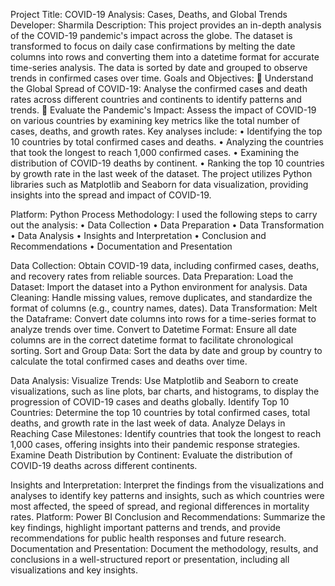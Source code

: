 Project Title: COVID-19 Analysis: Cases, Deaths, and Global Trends
Developer: Sharmila
Description: This project provides an in-depth analysis of the COVID-19 pandemic's impact across the globe. The dataset is transformed to focus on daily case confirmations by melting the date columns into rows and converting them into a datetime format for accurate time-series analysis. The data is sorted by date and grouped to observe trends in confirmed cases over time.
Goals and Objectives:
	Understand the Global Spread of COVID-19: Analyse the confirmed cases and death rates across different countries and continents to identify patterns and trends.
	Evaluate the Pandemic's Impact: Assess the impact of COVID-19 on various countries by examining key metrics like the total number of cases, deaths, and growth rates.
Key analyses include:
•	Identifying the top 10 countries by total confirmed cases and deaths.
•	Analyzing the countries that took the longest to reach 1,000 confirmed cases.
•	Examining the distribution of COVID-19 deaths by continent.
•	Ranking the top 10 countries by growth rate in the last week of the dataset.
The project utilizes Python libraries such as Matplotlib and Seaborn for data visualization, providing insights into the spread and impact of COVID-19.

Platform: Python
Process Methodology:
I used the following steps to carry out the analysis:
•	Data Collection
•	Data Preparation
•	Data Transformation
•	Data Analysis
•	Insights and Interpretation
•	Conclusion and Recommendations
•	Documentation and Presentation

Data Collection: Obtain COVID-19 data, including confirmed cases, deaths, and recovery rates from reliable sources.
 Data Preparation: Load the Dataset: Import the dataset into a Python environment for analysis. Data Cleaning: Handle missing values, remove duplicates, and standardize the format of columns (e.g., country names, dates).
Data Transformation: Melt the Dataframe:  Convert date columns into rows for a time-series format to analyze trends over time. Convert to Datetime Format: Ensure all date columns are in the correct datetime format to facilitate chronological sorting. Sort and Group Data: Sort the data by date and group by country to calculate the total confirmed cases and deaths over time. 
 
Data Analysis: Visualize Trends: Use Matplotlib and Seaborn to create visualizations, such as line plots, bar charts, and histograms, to display the progression of COVID-19 cases and deaths globally. Identify Top 10 Countries: Determine the top 10 countries by total confirmed cases, total deaths, and growth rate in the last week of data. Analyze Delays in Reaching Case Milestones: Identify countries that took the longest to reach 1,000 cases, offering insights into their pandemic response strategies. Examine Death Distribution by Continent: Evaluate the distribution of COVID-19 deaths across different continents. 
 

Insights and Interpretation: Interpret the findings from the visualizations and analyses to identify key patterns and insights, such as which countries were most affected, the speed of spread, and regional differences in mortality rates.
Platform: Power BI
  Conclusion and Recommendations: Summarize the key findings, highlight important patterns and trends, and provide recommendations for public health responses and future research.
 Documentation and Presentation: Document the methodology, results, and conclusions in a well-structured report or presentation, including all visualizations and key insights.

